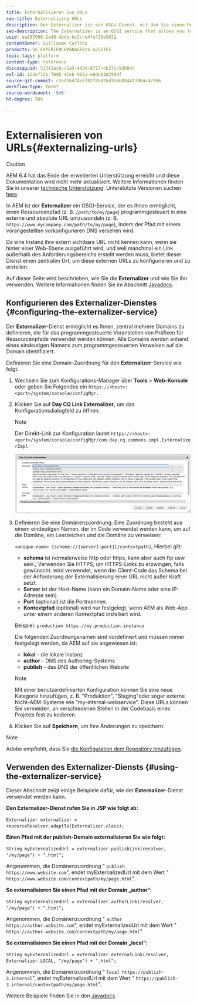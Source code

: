 ```yaml
---
title: Externalisieren von URLs
seo-title: Externalizing URLs
description: Der Externalizer ist ein OSGi-Dienst, mit dem Sie einen Ressourcenpfad programmgesteuert in eine externe und absolute URL umwandeln können.
seo-description: The Externalizer is an OSGI service that allows you to programmatically transform a resource path into an external and absolute URL
uuid: ea887096-1a48-4bdb-bc5c-e4fe719e5632
contentOwner: Guillaume Carlino
products: SG_EXPERIENCEMANAGER/6.4/SITES
topic-tags: platform
content-type: reference
discoiquuid: 53342acb-c1a5-443d-8727-cb27cc9d6845
exl-id: 123ef72b-f09b-47eb-9b5a-e0deb38799df
source-git-commit: c5b816d74c6f02f85476d16868844f39b4c47996
workflow-type: tm+mt
source-wordcount: '546'
ht-degree: 50%

---
```


# Externalisieren von URLs{#externalizing-urls}

>[!CAUTION]
>
>AEM 6.4 hat das Ende der erweiterten Unterstützung erreicht und diese Dokumentation wird nicht mehr aktualisiert. Weitere Informationen finden Sie in unserer [technische Unterstützung](https://helpx.adobe.com/de/support/programs/eol-matrix.html). Unterstützte Versionen suchen [here](https://experienceleague.adobe.com/docs/?lang=de).

In AEM ist der **Externalizer** ein OSGI-Service, der es Ihnen ermöglicht, einen Ressourcenpfad (z. B. `/path/to/my/page`) programmgesteuert in eine externe und absolute URL umzuwandeln (z. B. `https://www.mycompany.com/path/to/my/page`), indem der Pfad mit einem vorangestellten vorkonfigurieren DNS versehen wird.

Da eine Instanz ihre extern sichtbare URL nicht kennen kann, wenn sie hinter einer Web-Ebene ausgeführt wird, und weil manchmal ein Link außerhalb des Anforderungsbereichs erstellt werden muss, bietet dieser Dienst einen zentralen Ort, um diese externen URLs zu konfigurieren und zu erstellen.

Auf dieser Seite wird beschrieben, wie Sie die **Externalizer** und wie Sie ihn verwenden. Weitere Informationen finden Sie im Abschnitt [Javadocs](https://helpx.adobe.com/experience-manager/6-4/sites/developing/using/reference-materials/javadoc/com/day/cq/commons/Externalizer.html).

## Konfigurieren des Externalizer-Dienstes {#configuring-the-externalizer-service}

Der **Externalizer**-Dienst ermöglicht es Ihnen, zentral mehrere Domains zu definieren, die für das programmgesteuerte Voranstellen von Präfixen für Ressourcenpfade verwendet werden können. Alle Domains werden anhand eines eindeutigen Namens zum programmgesteuerten Verweisen auf die Domain identifiziert.

Definieren Sie eine Domain-Zuordnung für den **Externalizer**-Service wie folgt:

1. Wechseln Sie zum Konfigurations-Manager über **Tools** > **Web-Konsole** oder geben Sie Folgendes ein `https://<host>:<port>/system/console/configMgr.`
1. Klicken Sie auf **Day CQ Link Externalizer**, um das Konfigurationsdialogfeld zu öffnen.

   >[!NOTE]
   >
   >Der Direkt-Link zur Konfiguration lautet `https://<host>:<port>/system/console/configMgr/com.day.cq.commons.impl.ExternalizerImpl`

   ![chlimage_1-44](assets/chlimage_1-44.png)

1. Definieren Sie eine Domänenzuordnung: Eine Zuordnung besteht aus einem eindeutigen Namen, der im Code verwendet werden kann, um auf die Domäne, ein Leerzeichen und die Domäne zu verweisen:

   `<unique-name> [scheme://]server[:port][/contextpath]`, Hierbei gilt:

   * **schema** ist normalerweise http oder https, kann aber auch ftp usw. sein.; Verwenden Sie HTTPS, um HTTPS-Links zu erzwingen, falls gewünscht. wird verwendet, wenn der Client-Code das Schema bei der Anforderung der Externalisierung einer URL nicht außer Kraft setzt.
   * **Server** ist der Host-Name (kann ein Domain-Name oder eine IP-Adresse sein).
   * **Port** (optional) ist die Portnummer.
   * **Kontextpfad** (optional) wird nur festgelegt, wenn AEM als Web-App unter einem anderen Kontextpfad installiert wird.

   Beispiel: `production https://my.production.instance`

   Die folgenden Zuordnungsnamen sind vordefiniert und müssen immer festgelegt werden, da AEM auf sie angewiesen ist:

   * **lokal** - die lokale Instanz
   * **author** - DNS des Authoring-Systems
   * **publish** - das DNS der öffentlichen Website

   >[!NOTE]
   >
   >Mit einer benutzerdefinierten Konfiguration können Sie eine neue Kategorie hinzufügen, z. B. &quot;Produktion&quot;, &quot;Staging&quot;oder sogar externe Nicht-AEM-Systeme wie &quot;my-internal-webservice&quot;. Diese URLs können Sie vermeiden, an verschiedenen Stellen in der Codebasis eines Projekts fest zu kodieren.

1. Klicken Sie auf **Speichern**, um Ihre Änderungen zu speichern.

>[!NOTE]
>
>Adobe empfiehlt, dass Sie [die Konfiguration dem Repository hinzufügen](/help/sites-deploying/configuring-osgi.md#adding-a-new-configuration-to-the-repository).

## Verwenden des Externalizer-Diensts {#using-the-externalizer-service}

Dieser Abschnitt zeigt einige Beispiele dafür, wie der **Externalizer**-Dienst verwendet werden kann.

**Den Externalizer-Dienst rufen Sie in JSP wie folgt ab:**

`Externalizer externalizer = resourceResolver.adaptTo(Externalizer.class);`

**Einen Pfad mit der publish-Domain externalisieren Sie wie folgt:**

`String myExternalizedUrl = externalizer.publishLink(resolver, "/my/page") + ".html";`

Angenommen, die Domänenzuordnung &quot; `publish https://www.website.com`&quot;, endet myExternalizedUrl mit dem Wert &quot; `https://www.website.com/contextpath/my/page.html`&quot;.

**So externalisieren Sie einen Pfad mit der Domain „author“:**

`String myExternalizedUrl = externalizer.authorLink(resolver, "/my/page") + ".html";`

Angenommen, die Domänenzuordnung &quot; `author https://author.website.com`&quot;, endet myExternalizedUrl mit dem Wert &quot; `https://author.website.com/contextpath/my/page.html`&quot;.

**So externalisieren Sie einen Pfad mit der Domain „local“:**

`String myExternalizedUrl = externalizer.externalLink(resolver, Externalizer.LOCAL, "/my/page") + ".html";`

Angenommen, die Domänenzuordnung &quot; `local https://publish-3.internal`&quot;, endet myExternalizedUrl mit dem Wert &quot; `https://publish-3.internal/contextpath/my/page.html`&quot;.

Weitere Beispiele finden Sie in den [Javadocs](https://helpx.adobe.com/experience-manager/6-4/sites/developing/using/reference-materials/javadoc/com/day/cq/commons/Externalizer.html).
